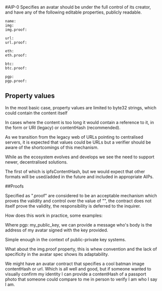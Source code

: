 #AIP-0
Specifies an avatar should be under the full control of its creator, and have any of the following editable properties, publicly readable.

    name:
    img:
    img.proof:

    url:
    url.proof:

    eth:
    eth.proof:

    btc:
    btc.proof:

    pgp:
    pgp.proof:

## Property values

In the most basic case, property values are limited to byte32 strings, which could contain the content itself 

In cases where the content is too long it would contain a reference to it, in the form or URI (legacy) or contentHash (recommended).

As we transition from the legacy web of URLs pointing to centralised servers, it is expected that values could be URLs but a verifier should be aware of the shortcomings of this mechanism.

While as the ecosystem evolves and develops we see the need to support newer, decentralised solutions.

The first of which is ipfsContentHash, but we would expect that other formats will be used/added in the future and included in appropriate AIPs.

##Proofs

Specified as "<property>.proof" are considered to be an acceptable mechanism which proves the validity and control over the value of "<property>", the contract does not itself prove the validity, the responsibility is deferred to the inquirer.

How does this work in practice, some examples:

Where pgp: my_public_key, we can provide a message who's body is the address of my avatar signed with the key provided.

Simple enough in the context of public-private key systems.

What about the img.proof property, this is whew convention and the lack of specificity in the avatar spec shows its adaptability.

We might have an avatar contract that specifies a cool batman image contentHash or url. Which is all well and good, but if someone wanted to visually confirm my identity I can provide a contentHash of a passport photo that someone could compare to me in person to verify I am who I say I am.
